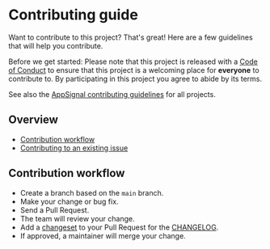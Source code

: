 # Contributing guide

Want to contribute to this project? That's great! Here are a few guidelines
that will help you contribute.

Before we get started: Please note that this project is released with a [Code
of Conduct](CODE_OF_CONDUCT.md) to ensure that this project is a welcoming
place for **everyone** to contribute to. By participating in this project you
agree to abide by its terms.

See also the [AppSignal contributing
guidelines](https://docs.appsignal.com/appsignal/contributing.html) for all
projects.

## Overview

- [Contribution workflow](#contribution-workflow)
- [Contributing to an existing issue](#contributing-to-an-existing-issue)

## Contribution workflow

- Create a branch based on the `main` branch.
- Make your change or bug fix.
- Send a Pull Request.
- The team will review your change.
- Add a [changeset](https://github.com/appsignal/mono/#changeset) to your Pull
  Request for the [CHANGELOG](CHANGELOG.md).
- If approved, a maintainer will merge your change.
